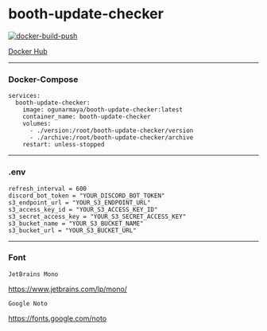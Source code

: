 # booth-update-checker

[![docker-build-push](https://github.com/5ignal/booth-update-checker/actions/workflows/docker-build-push.yml/badge.svg)](https://github.com/5ignal/booth-update-checker/actions/workflows/docker-build-push.yml)

[Docker Hub](https://hub.docker.com/r/ogunarmaya/booth-update-checker)

***
### Docker-Compose
```
services:
  booth-update-checker:
    image: ogunarmaya/booth-update-checker:latest
    container_name: booth-update-checker
    volumes:
      - ./version:/root/booth-update-checker/version
      - ./archive:/root/booth-update-checker/archive
    restart: unless-stopped
```

---

### .env

```
refresh_interval = 600
discord_bot_token = "YOUR_DISCORD_BOT_TOKEN"
s3_endpoint_url = "YOUR_S3_ENDPOINT_URL"
s3_access_key_id = "YOUR_S3_ACCESS_KEY_ID"
s3_secret_access_key = "YOUR_S3_SECRET_ACCESS_KEY"
s3_bucket_name = "YOUR_S3_BUCKET_NAME"
s3_bucket_url = "YOUR_S3_BUCKET_URL"
```

---

### Font
`JetBrains Mono`

https://www.jetbrains.com/lp/mono/

`Google Noto`

https://fonts.google.com/noto
